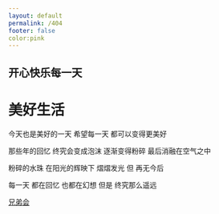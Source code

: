 ```yaml
---
layout: default
permalink: /404
footer: false
color:pink
---
```

## 开心快乐每一天

<h1>美好生活</h1>
今天也是美好的一天
希望每一天
都可以变得更美好

那些年的回忆
终究会变成泡沫
逐渐变得粉碎
最后消融在空气之中

粉碎的水珠
在阳光的辉映下
熠熠发光
但
再无今后

每一天
都在回忆
也都在幻想
但是
终究那么遥远

<a href="https://www.baidu.com">兄弟会</a>







